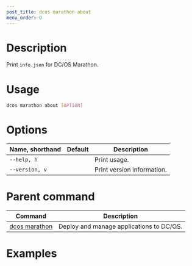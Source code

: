 ```yaml
---
post_title: dcos marathon about
menu_order: 0
---
```


# Description
Print `info.json` for DC/OS Marathon.

# Usage

```bash
dcos marathon about [OPTION]
```

# Options

| Name, shorthand | Default | Description |
|---------|-------------|-------------|
| `--help, h`   |             |  Print usage. |
| `--version, v`   |             | Print version information. |

# Parent command

| Command | Description |
|---------|-------------|
| [dcos marathon](/docs/1.9/usage/cli/command-reference/dcos-marathon/) | Deploy and manage applications to DC/OS. |

# Examples